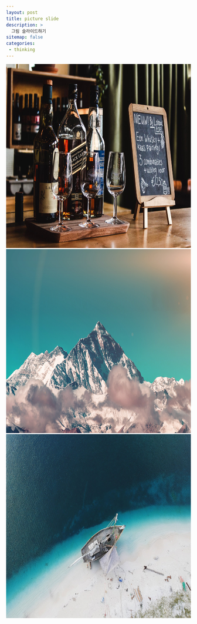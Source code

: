 ```yaml
---
layout: post
title: picture slide
description: >
  그림 슬라이드하기
sitemap: false
categories: 
 - thinking
---
```


<div class="main_center">
    <div><img src= "/assets/img/blog/louis-hansel.jpg" style="width: auto; height: 500px;"></div>
    <div><img src="/assets/img/blog/sidebar-bg.jpg" style="width: auto; height: 500px;"></div>
    <div><img src= "/assets/img/blog/caleb-george-old.jpg" style="width: auto; height: 500px;"></div>
</div>
<script>
    $(document).ready(function() {
        $('.main_center').slick({
            autoplay : true, /*자동으로 슬라이딩됨*/
            dots : true, /* 하단 점 버튼 */
            speed : 300 /* 이미지가 슬라이딩시 걸리는 시간 */,
            infinite : true,
            autoplaySpeed : 30000 /* 이미지가 다른 이미지로 넘어 갈때의 텀 */,
            arrows : true,
            slidesToShow : 1,
            slidesToScroll : 1,
            touchMove : true, /* 마우스 클릭으로 끌어서 슬라이딩 가능여부 */
            nextArrows : true, /* 넥스트버튼 */
            prevArrows : true,
            arrow : true, /*false면 좌우 버튼 없음, true면 좌우 버튼 보임*/
            fade : false
        });
    });
</script>
